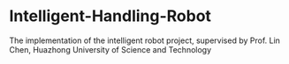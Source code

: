 # Intelligent-Handling-Robot
The implementation of the intelligent robot project, supervised by Prof. Lin Chen, Huazhong University of Science and Technology
